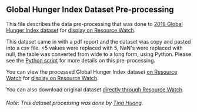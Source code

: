 ## Global Hunger Index Dataset Pre-processing
This file describes the data pre-processing that was done to [2019 Global Hunger Index dataset](https://www.globalhungerindex.org/download/all.html) for [display on Resource Watch](https://resourcewatch.org/data/explore/foo015a-Global-Hunger-Index).

This dataset came in with a pdf report and the dataset was copy and pasted into a csv file.
<5 values were replaced with 5, NaN's were replaced with null, the table was converted from wide to a long form, using Python. Please see the [Python script](https://github.com/resource-watch/data-pre-processing/blob/master/foo_015a_global_hunger_index/foo_015a_global_hunger_index.py) for more details on this pre-processing.

You can view the processed Global Hunger Index dataset [on Resource Watch](https://www.globalhungerindex.org/download/all.html) for [display on Resource Watch](https://resourcewatch.org/data/explore/foo015a-Global-Hunger-Index).

You can also download original dataset [directly through Resource Watch](http://wri-projects.s3.amazonaws.com/resourcewatch/foo_015a_global_hunger_index.zip).

###### Note: This dataset processing was done by [Tina Huang](https://www.wri.org/profile/tina-huang).
